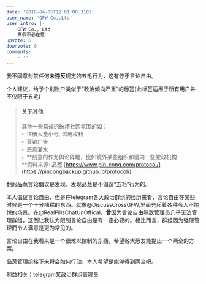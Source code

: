 ```yaml
---
date: '2018-04-05T12:01:00.310Z'
user_name: 'GFW Co,.Ltd'
user_intro: |-
    GFW Co., Ltd
    真假不必在意
upvote: 6
downvote: 0
comments:
    - ''
---
```


我不同意封禁任何未**违反**规定的五毛行为，这有悖于言论自由。

个人建议，给予个别账户类似于“政治倾向严重”的标签(此标签适用于所有用户并不仅限于五毛)

> #### 关于其他
> 
> 其他一些常规的破坏社区氛围的如：  
> ▫  注册大量小号, 滥用权利  
> ▫  营销广告  
> ▫  恶意灌水  
> ▫  **刻意的作为舆论阵地，比如境外某些组织和境内一些党政机构  
> **资料来源: 品葱 [https://www.pin-cong.com/protocol/](https://pincongbackup.github.io/protocol/)

翻阅品葱言论倡议是发现，发现品葱是不倡议“五毛”行为的。

本人倡议言论自由，但是在telegram各大政治群组的经历来看，言论自由在某些时候是一个十分糟糕的东西。就像@DiscussCrossGFW,里面充斥着各种令人不愉悦的场景。在@RealPillsChatUnOffical，**曾**因为言论自由导致管理员几乎无法管理群组，这倒让我认为限制言论自由是有一定必要的。相比而言，群组因为强硬管理而令人满意是更为常见的。

言论自由在我看来是一个很难以控制的东西，希望各大葱友能提出一个两全的方案。

品葱管理组接下来将会如何行动，本人希望是能够得到两全吧。

利益相关：telegram某政治群组管理员

